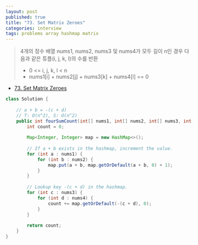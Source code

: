 ```yaml
---
layout: post
published: true
title: "73. Set Matrix Zeroes"
categories: interview
tags: problems array hashmap matrix
---
```


> 4개의 정수 배열 nums1, nums2, nums3 및 nums4가 모두 길이 n인 경우 다음과 같은 튜플(i, j, k, l)의 수를 반환  
> - 0 <= i, j, k, l < n  
> - nums1[i] + nums2[j] + nums3[k] + nums4[l] == 0  

- [73. Set Matrix Zeroes](https://leetcode.com/problems/set-matrix-zeroes/)

```java
class Solution {
    
    // a + b = -(c + d)
    // T: O(n^2), S: O(n^2)
    public int fourSumCount(int[] nums1, int[] nums2, int[] nums3, int[] nums4) {
        int count = 0;
        
        Map<Integer, Integer> map = new HashMap<>();
        
        // If a + b exists in the hashmap, increment the value.
        for (int a : nums1) {
            for (int b : nums2) {
                map.put(a + b, map.getOrDefault(a + b, 0) + 1);
            }
        }
        
        // Lookup key -(c + d) in the hashmap.
        for (int c : nums3) {
            for (int d : nums4) {
                count += map.getOrDefault(-(c + d), 0);
            }
        }
        
        return count;
    }
}
```